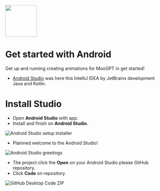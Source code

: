 <p>
    <img width="100" height="100" src="https://storage.yandexcloud.net/roz-wiki/thumb/IntelliJ_IDEA_Icon.svg/300px-IntelliJ_IDEA_Icon.svg.png" >
</p>

# Get started with Android
Get up and running creating animations for MooGPT in get started!

- [Android Studio](https://developer.android.com/studio) was here this IntelliJ IDEA by JetBrains development Java and Kotlin.
# Install Studio
- Open **Android Studio** with app. 
- Install and finish on **Android Studio**.

![Android Studio setup installer](https://developer.android.com/static/codelabs/basic-android-kotlin-compose-install-android-studio/img/6a7eba659ca0d6f1_1920.png)

- Plainned welcome to the Android Studio!

![Android Studio greetings](https://developer.android.com/static/codelabs/basic-android-kotlin-compose-install-android-studio/img/e32573db6eb94acb_1920.png) 

- The project click the **Open** on your Android Studio please GitHub repository.
- Click **Code** on repository.

![GitHub Desktop Code ZIP](https://docs.github.com/assets/cb-32892/images/contributing/repository-code-button.png) 
